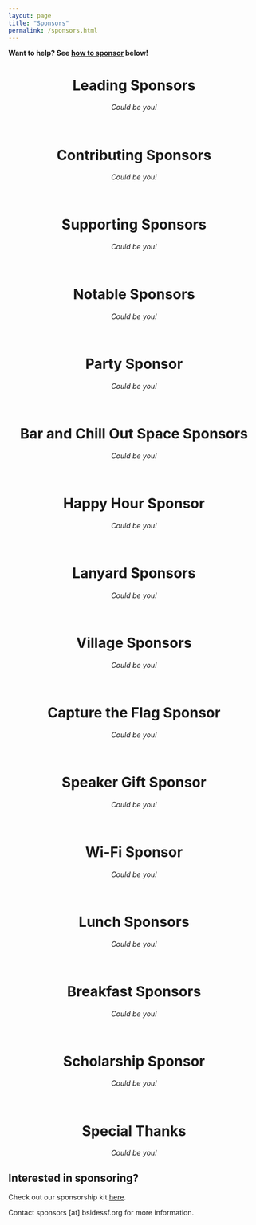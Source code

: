 ```yaml
---
layout: page
title: "Sponsors"
permalink: /sponsors.html
---
```


**Want to help? See [how to sponsor](#interested-in-sponsoring) below!**

<div style="text-align: center;">

  <h1>Leading Sponsors</h1>
  <p>
    <em>Could be you!</em>
  </p>
  
  <br>
  
  <h1>Contributing Sponsors</h1>
  <p>
    <em>Could be you!</em>
  </p>
  
  <br>
  
  <h1>Supporting Sponsors</h1>
  <p>
    <em>Could be you!</em>
  </p>
  
  <br>
  
  <h1>Notable Sponsors</h1>
  <p>
    <em>Could be you!</em>
  </p>

  <br>

  <h1>Party Sponsor</h1>
  <p>
    <em>Could be you!</em>
  </p>

  <br>

  <h1>Bar and Chill Out Space Sponsors</h1>
  <p>
    <em>Could be you!</em>
  </p>

  <br>

  <h1>Happy Hour Sponsor</h1>
  <p>
    <em>Could be you!</em>
  </p>

  <br>

  <h1>Lanyard Sponsors</h1>
  <p>
    <em>Could be you!</em>
  </p>

  <br>

  <h1>Village Sponsors</h1>
  <p>
    <em>Could be you!</em>
  </p>

  <br>

  <h1>Capture the Flag Sponsor</h1>
  <p>
    <em>Could be you!</em>
  </p>

  <br>
  
  <h1>Speaker Gift Sponsor</h1>
  <p>
    <em>Could be you!</em>
  </p>

  <br>

  <h1>Wi-Fi Sponsor</h1>
  <p>
    <em>Could be you!</em>
  </p>

  <br>

  <h1>Lunch Sponsors</h1>
  <p>
    <em>Could be you!</em>
  </p>

  <br>

  <h1>Breakfast Sponsors</h1>
  <p>
    <em>Could be you!</em>
  </p>

  <br>

  <h1>Scholarship Sponsor</h1>
  <p>
    <em>Could be you!</em>
  </p>

  <br>
  
  <h1>Special Thanks</h1>
  <p>
    <em>Could be you!</em>
  </p>
</div>

## Interested in sponsoring?

Check out our sponsorship kit [here](https://drive.google.com/open?id=1GQ9joa3mMuq9M0zHzG06CFT7rrGKbAlL).

Contact sponsors [at] bsidessf.org for more information.

